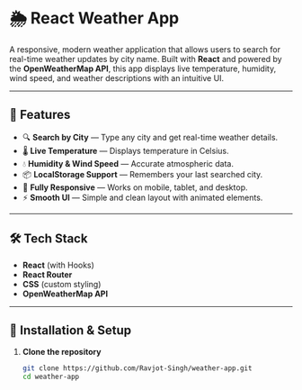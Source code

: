 # 🌦️ React Weather App

A responsive, modern weather application that allows users to search for real-time weather updates by city name. Built with **React** and powered by the **OpenWeatherMap API**, this app displays live temperature, humidity, wind speed, and weather descriptions with an intuitive UI.

---

## 🚀 Features

- 🔍 **Search by City** — Type any city and get real-time weather details.
- 🌡️ **Live Temperature** — Displays temperature in Celsius.
- 💧 **Humidity & Wind Speed** — Accurate atmospheric data.
- 📦 **LocalStorage Support** — Remembers your last searched city.
- 📱 **Fully Responsive** — Works on mobile, tablet, and desktop.
- ⚡ **Smooth UI** — Simple and clean layout with animated elements.

---

## 🛠️ Tech Stack

- **React** (with Hooks)
- **React Router**
- **CSS** (custom styling)
- **OpenWeatherMap API**

---

## 🔧 Installation & Setup

1. **Clone the repository**
   ```bash
   git clone https://github.com/Ravjot-Singh/weather-app.git
   cd weather-app
